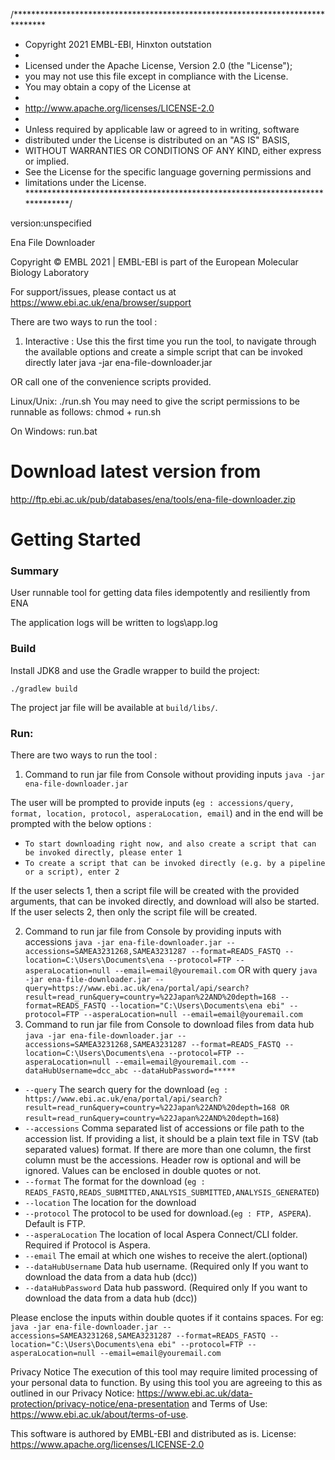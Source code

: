 /*******************************************************************************

* Copyright 2021 EMBL-EBI, Hinxton outstation
*
* Licensed under the Apache License, Version 2.0 (the "License");
* you may not use this file except in compliance with the License.
* You may obtain a copy of the License at
*
* http://www.apache.org/licenses/LICENSE-2.0
*
* Unless required by applicable law or agreed to in writing, software
* distributed under the License is distributed on an "AS IS" BASIS,
* WITHOUT WARRANTIES OR CONDITIONS OF ANY KIND, either express or implied.
* See the License for the specific language governing permissions and
* limitations under the License.
  ******************************************************************************/

version:unspecified

Ena File Downloader

Copyright © EMBL 2021 | EMBL-EBI is part of the European Molecular Biology Laboratory

For support/issues, please contact us at https://www.ebi.ac.uk/ena/browser/support

There are two ways to run the tool :

1. Interactive : Use this the first time you run the tool, to navigate through the available options and create a simple
   script that can be invoked directly later java -jar ena-file-downloader.jar

OR call one of the convenience scripts provided.

Linux/Unix:
./run.sh You may need to give the script permissions to be runnable as follows:
chmod + run.sh

On Windows:
run.bat

# Download latest version from

http://ftp.ebi.ac.uk/pub/databases/ena/tools/ena-file-downloader.zip

# Getting Started

### Summary

User runnable tool for getting data files idempotently and resiliently from ENA

The application logs will be written to logs\app.log

### Build

Install JDK8 and use the Gradle wrapper to build the project:

    ./gradlew build

The project jar file will be available at `build/libs/`.

### Run:

There are two ways to run the tool :

1. Command to run jar file from Console without providing inputs `java -jar ena-file-downloader.jar`

The user will be prompted to provide
inputs  (`eg : accessions/query, format, location, protocol, asperaLocation, email`) and in the end will be prompted
with the below options :

* `To start downloading right now, and also create a script that can be invoked directly, please enter 1`
* `To create a script that can be invoked directly (e.g. by a pipeline or a script), enter 2`

If the user selects 1, then a script file will be created with the provided arguments, that can be invoked
directly, and download will also be started. If the user selects 2, then only the script file will be created.

2. Command to run jar file from Console by providing inputs with accessions
   `java -jar ena-file-downloader.jar --accessions=SAMEA3231268,SAMEA3231287 --format=READS_FASTQ --location=C:\Users\Documents\ena --protocol=FTP --asperaLocation=null --email=email@youremail.com`
   OR with query
   `java -jar ena-file-downloader.jar --query=https://www.ebi.ac.uk/ena/portal/api/search?result=read_run&query=country=%22Japan%22AND%20depth=168 --format=READS_FASTQ --location="C:\Users\Documents\ena ebi" --protocol=FTP --asperaLocation=null --email=email@youremail.com`
3. Command to run jar file from Console to download files from data hub
   `java -jar ena-file-downloader.jar --accessions=SAMEA3231268,SAMEA3231287 --format=READS_FASTQ --location=C:\Users\Documents\ena --protocol=FTP --asperaLocation=null --email=email@youremail.com --dataHubUsername=dcc_abc --dataHubPassword=*****`

* `--query` The search query for the
  download (`eg : https://www.ebi.ac.uk/ena/portal/api/search?result=read_run&query=country=%22Japan%22AND%20depth=168 OR result=read_run&query=country=%22Japan%22AND%20depth=168`)
* `--accessions` Comma separated list of accessions or file path to the accession list. If providing a list, it should
  be a plain text file in TSV (tab separated values) format. If there are more than one column, the first column must be
  the accessions. Header row is optional and will be ignored. Values can be enclosed in double quotes or not.
* `--format` The format for the download (`eg : READS_FASTQ,READS_SUBMITTED,ANALYSIS_SUBMITTED,ANALYSIS_GENERATED`)
* `--location` The location for the download
* `--protocol` The protocol to be used for download.(`eg : FTP, ASPERA`). Default is FTP.
* `--asperaLocation` The location of local Aspera Connect/CLI folder. Required if Protocol is Aspera.
* `--email` The email at which one wishes to receive the alert.(optional)
* `--dataHubUsername` Data hub username. (Required only If you want to download the data from a data hub (dcc))
* `--dataHubPassword` Data hub password. (Required only If you want to download the data from a data hub (dcc))

Please enclose the inputs within double quotes if it contains spaces. For eg:
`java -jar ena-file-downloader.jar --accessions=SAMEA3231268,SAMEA3231287 --format=READS_FASTQ --location="C:\Users\Documents\ena ebi" --protocol=FTP --asperaLocation=null --email=email@youremail.com`

Privacy Notice The execution of this tool may require limited processing of your personal data to function. By using
this tool you are agreeing to this as outlined in our Privacy
Notice: https://www.ebi.ac.uk/data-protection/privacy-notice/ena-presentation
and Terms of Use: https://www.ebi.ac.uk/about/terms-of-use.

This software is authored by EMBL-EBI and distributed as is. License: https://www.apache.org/licenses/LICENSE-2.0